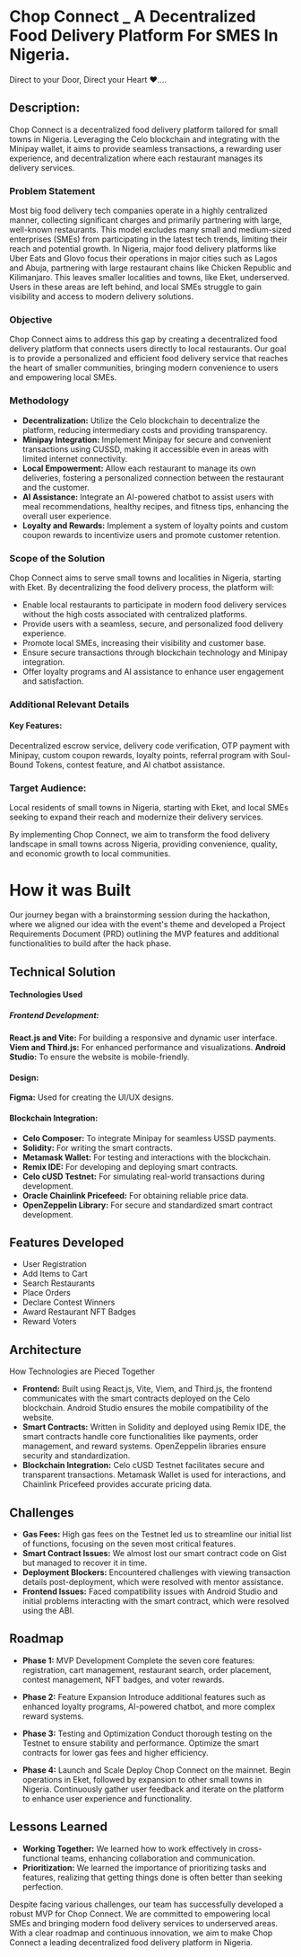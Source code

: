 #  Chop Connect _ A Decentralized Food Delivery Platform For SMES In Nigeria.

Direct to your Door, Direct your Heart ❤️....

## Description: 
Chop Connect is a decentralized food delivery platform tailored for small towns in Nigeria. Leveraging the Celo blockchain and integrating with the Minipay wallet, it aims to provide seamless transactions, a rewarding user experience, and decentralization where each restaurant manages its delivery services.

### Problem Statement

Most big food delivery tech companies operate in a highly centralized manner, collecting significant charges and primarily partnering with large, well-known restaurants. This model excludes many small and medium-sized enterprises (SMEs) from participating in the latest tech trends, limiting their reach and potential growth. In Nigeria, major food delivery platforms like Uber Eats and Glovo focus their operations in major cities such as Lagos and Abuja, partnering with large restaurant chains like Chicken Republic and Kilimanjaro. This leaves smaller localities and towns, like Eket, underserved. Users in these areas are left behind, and local SMEs struggle to gain visibility and access to modern delivery solutions.

### Objective

Chop Connect aims to address this gap by creating a decentralized food delivery platform that connects users directly to local restaurants. Our goal is to provide a personalized and efficient food delivery service that reaches the heart of smaller communities, bringing modern convenience to users and empowering local SMEs.

### Methodology

* **Decentralization:** Utilize the Celo blockchain to decentralize the platform, reducing intermediary costs and providing transparency.
* **Minipay Integration:** Implement Minipay for secure and convenient transactions using CUSSD, making it accessible even in areas with limited internet connectivity.
* **Local Empowerment:** Allow each restaurant to manage its own deliveries, fostering a personalized connection between the restaurant and the customer.
* **AI Assistance:** Integrate an AI-powered chatbot to assist users with meal recommendations, healthy recipes, and fitness tips, enhancing the overall user experience.
* **Loyalty and Rewards:** Implement a system of loyalty points and custom coupon rewards to incentivize users and promote customer retention.
  
### Scope of the Solution

Chop Connect aims to serve small towns and localities in Nigeria, starting with Eket. By decentralizing the food delivery process, the platform will:

* Enable local restaurants to participate in modern food delivery services without the high costs associated with centralized platforms.
* Provide users with a seamless, secure, and personalized food delivery experience.
* Promote local SMEs, increasing their visibility and customer base.
* Ensure secure transactions through blockchain technology and Minipay integration.
* Offer loyalty programs and AI assistance to enhance user engagement and satisfaction.
  
### Additional Relevant Details

#### Key Features:

Decentralized escrow service, delivery code verification, OTP payment with Minipay, custom coupon rewards, loyalty points, referral program with Soul-Bound Tokens, contest feature, and AI chatbot assistance.

### Target Audience: 
Local residents of small towns in Nigeria, starting with Eket, and local SMEs seeking to expand their reach and modernize their delivery services.

By implementing Chop Connect, we aim to transform the food delivery landscape in small towns across Nigeria, providing convenience, quality, and economic growth to local communities.

# How it was Built 

Our journey began with a brainstorming session during the hackathon, where we aligned our idea with the event's theme and developed a Project Requirements Document (PRD) outlining the MVP features and additional functionalities to build after the hack phase.

## Technical Solution

#### Technologies Used

##### Frontend Development:
**React.js and Vite:** For building a responsive and dynamic user interface.
**Viem and Third.js:** For enhanced performance and visualizations.
**Android Studio:** To ensure the website is mobile-friendly.

#### Design:
**Figma:** Used for creating the UI/UX designs.

#### Blockchain Integration:
* **Celo Composer:** To integrate Minipay for seamless USSD payments.
* **Solidity:** For writing the smart contracts.
* **Metamask Wallet:** For testing and interactions with the blockchain.
* **Remix IDE:** For developing and deploying smart contracts.
* **Celo cUSD Testnet:** For simulating real-world transactions during development.
* **Oracle Chainlink Pricefeed:** For obtaining reliable price data.
* **OpenZeppelin Library:** For secure and standardized smart contract development.

## Features Developed

* User Registration
* Add Items to Cart
* Search Restaurants
* Place Orders
* Declare Contest Winners
* Award Restaurant NFT Badges
* Reward Voters

## Architecture

How Technologies are Pieced Together

* **Frontend:** Built using React.js, Vite, Viem, and Third.js, the frontend communicates with the smart contracts deployed on the Celo blockchain. Android Studio ensures the mobile compatibility of the website.
* **Smart Contracts:** Written in Solidity and deployed using Remix IDE, the smart contracts handle core functionalities like payments, order management, and reward systems. OpenZeppelin libraries ensure security and standardization.
* **Blockchain Integration:** Celo cUSD Testnet facilitates secure and transparent transactions. Metamask Wallet is used for interactions, and Chainlink Pricefeed provides accurate pricing data.

## Challenges

* **Gas Fees:** High gas fees on the Testnet led us to streamline our initial list of functions, focusing on the seven most critical features.
* **Smart Contract Issues:** We almost lost our smart contract code on Gist but managed to recover it in time.
* **Deployment Blockers:** Encountered challenges with viewing transaction details post-deployment, which were resolved with mentor assistance.
* **Frontend Issues:** Faced compatibility issues with Android Studio and initial problems interacting with the smart contract, which were resolved using the ABI.

## Roadmap

* **Phase 1:** MVP Development
Complete the seven core features: registration, cart management, restaurant search, order placement, contest management, NFT badges, and voter rewards.

* **Phase 2:** Feature Expansion
Introduce additional features such as enhanced loyalty programs, AI-powered chatbot, and more complex reward systems.

* **Phase 3:** Testing and Optimization
Conduct thorough testing on the Testnet to ensure stability and performance.
Optimize the smart contracts for lower gas fees and higher efficiency.

* **Phase 4:** Launch and Scale
Deploy Chop Connect on the mainnet.
Begin operations in Eket, followed by expansion to other small towns in Nigeria.
Continuously gather user feedback and iterate on the platform to enhance user experience and functionality.

## Lessons Learned

* **Working Together:** We learned how to work effectively in cross-functional teams, enhancing collaboration and communication.
* **Prioritization:** We learned the importance of prioritizing tasks and features, realizing that getting things done is often better than seeking perfection.


Despite facing various challenges, our team has successfully developed a robust MVP for Chop Connect. We are committed to empowering local SMEs and bringing modern food delivery services to underserved areas. With a clear roadmap and continuous innovation, we aim to make Chop Connect a leading decentralized food delivery platform in Nigeria.



